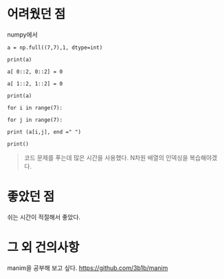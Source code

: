 # 어려웠던 점
numpy에서 
```
a = np.full((7,7),1, dtype=int)

print(a)

a[ 0::2, 0::2] = 0

a[ 1::2, 1::2] = 0

print(a)

for i in range(7):

for j in range(7):

print (a[i,j], end =" ")

print()
```
>코드 문제를 푸는데 많은 시간을 사용했다.
>N차원 배열의 인덱싱을 복습해야겠다.
# 좋았던 점

쉬는 시간이 적절해서 좋았다.


# 그 외 건의사항

manim을 공부해 보고 싶다.
https://github.com/3b1b/manim